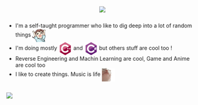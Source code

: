 <h1 align="center"><img src="https://readme-typing-svg.herokuapp.com?color=F776BA&size=60&center=true&vCenter=true&width=600&height=60&lines=Hi%2C+I'm+hito...">
</h1>
<ul>

<li>I'm a self-taught programmer who like to dig deep into a lot of random things <img align="center" width="35" height="35" src="https://raw.githubusercontent.com/HITOA/HITOA/main/645431425289420800.png"></li>
<li>I'm doing mostly <img src="https://raw.githubusercontent.com/devicons/devicon/master/icons/cplusplus/cplusplus-original.svg" alt="cplusplus" align="center" width="35" height="35"/> and <img src="https://raw.githubusercontent.com/devicons/devicon/master/icons/csharp/csharp-original.svg" alt="cplusplus" align="center" width="35" height="35"/> but others stuff are cool too !</li>
<li>Reverse Engineering and Machin Learning are cool, Game and Anime are cool too</li>
<li>I like to create things. Music is life <img align="center" width="35" height="35" src="https://raw.githubusercontent.com/HITOA/HITOA/main/773529306953547799.gif"> </li>
</ul>

##
<img src="https://github-readme-stats.vercel.app/api?username=HITOA&hide=stars&theme=dracula&show_icons=true">
